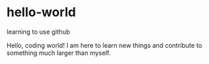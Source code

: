 # hello-world
learning to use github 

Hello, coding world! I am here to learn new things and contribute to something much larger than myself. 
